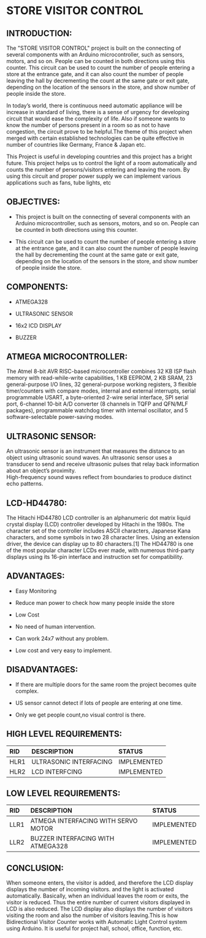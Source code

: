 
# **STORE VISITOR CONTROL**

## INTRODUCTION:

The "STORE VISITOR CONTROL" project is built on the connecting of several components with an Arduino microcontroller, such as sensors, motors, and so on. People can be counted in both directions using this counter. This circuit can be used to count the number of people entering a store at the entrance gate, and it can also count the number of people leaving the hall by decrementing the count at the same gate or exit gate, depending on the location of the sensors in the store, and show number of people inside the store.

In today’s world, there is continuous need automatic appliance will be increase in standard of living, there is a sense of urgency for developing circuit that would ease the complexity of life. Also if someone wants to know the number of persons present in a room so as not to have congestion, the circuit prove to be helpful.The theme of this project when merged with certain established technologies can be quite effective in number of countries like Germany, France & Japan etc. 

This Project is useful in developing countries and this project has a bright future. This project helps us to control the light of a room automatically and counts the number of persons/visitors entering and leaving the room. By using this circuit and proper power supply we can implement various applications such as fans, tube lights, etc

## OBJECTIVES:

* This project is built on the connecting of several components with an Arduino microcontroller, such as sensors, motors, and so on. People can be counted in both directions using this counter. 

* This circuit can be used to count the number of people entering a store at the entrance gate, and it can also count the number of people leaving the hall by decrementing the count at the same gate or exit gate, depending on the location of the sensors in the store, and show number of people inside the store.

## COMPONENTS:

* ATMEGA328

* ULTRASONIC SENSOR

* 16x2 lCD DISPLAY

* BUZZER


## ATMEGA MICROCONTROLLER:

The Atmel 8-bit AVR RISC-based microcontroller combines 32 KB ISP flash memory with read-while-write capabilities, 1 KB EEPROM, 2 KB SRAM, 23 general-purpose I/O lines, 32 general-purpose working registers, 3 flexible timer/counters with compare modes, internal and external interrupts, serial programmable USART, a byte-oriented 2-wire serial interface, SPI serial port, 6-channel 10-bit A/D converter (8 channels in TQFP and QFN/MLF packages), programmable watchdog timer with internal oscillator, and 5 software-selectable power-saving modes.


## ULTRASONIC SENSOR:

An ultrasonic sensor is an instrument that measures the distance to an object using ultrasonic sound waves.
An ultrasonic sensor uses a transducer to send and receive ultrasonic pulses that relay back information about an object’s proximity.  
High-frequency sound waves reflect from boundaries to produce distinct echo patterns.


## LCD-HD44780:

The Hitachi HD44780 LCD controller is an alphanumeric dot matrix liquid crystal display (LCD) controller developed by Hitachi in the 1980s. The character set of the controller includes ASCII characters, Japanese Kana characters, and some symbols in two 28 character lines. Using an extension driver, the device can display up to 80 characters.[1] The HD44780 is one of the most popular character LCDs ever made, with numerous third-party displays using its 16-pin interface and instruction set for compatibility.

## ADVANTAGES:

* Easy Monitoring

* Reduce man power to check how many people inside the store

* Low Cost

* No need of human intervention.

* Can work 24x7 without any problem.

* Low cost and very easy to implement.


## DISADVANTAGES:

* If there are multiple doors for the same room the project becomes quite complex.

* US sensor cannot detect if lots of people are entering at one time.

* Only we get people count,no visual control is there.



## HIGH LEVEL REQUIREMENTS:

|RID|DESCRIPTION|STATUS|
|:--|:----------|:-----|
|HLR1|ULTRASONIC INTERFACING|IMPLEMENTED|
|HLR2|LCD INTERFCING|IMPLEMENTED|

## LOW LEVEL REQUIREMENTS:

|RID|DESCRIPTION|STATUS|
|:--|:----------|:-----|
|LLR1|ATMEGA INTERFACING WITH SERVO MOTOR|IMPLEMENTED|
|LLR2|BUZZER INTERFACING WITH ATMEGA328|IMPLEMENTED|


## CONCLUSION:

When someone enters, the visitor is added, and therefore the LCD display displays the number of incoming visitors. and the light is activated automatically.
Basically, when an individual leaves the room or exits, the visitor is reduced. Thus the entire number of current visitors displayed in LCD is also reduced. The LCD display also displays the number of visitors visiting the room and also the number of visitors leaving.This is how Bidirectional Visitor Counter works with Automatic Light Control system using Arduino. It is useful for project hall, school, office, function, etc.



